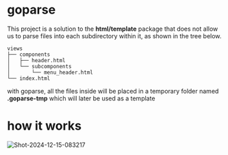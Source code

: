 
# **goparse**
This project is a solution to the **html/template** package that does not allow us to parse files into each subdirectory within it, as shown in the tree below.

```
views
├── components
│   ├── header.html
│   └── subcomponents
│       └── menu_header.html
└── index.html
```
with goparse, all the files inside will be placed in a temporary folder named **.goparse-tmp** which will later be used as a template

# **how it works**
![Shot-2024-12-15-083217](https://github.com/user-attachments/assets/b5962276-da08-42b5-9b2c-9b60d26cf47c)